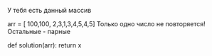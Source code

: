 У тебя есть данный массив

arr = [ 100,100, 2,3,1,3,4,5,4,5] Только одно число не повторяется! Остальные - парные

def solution(arr):
   return x

